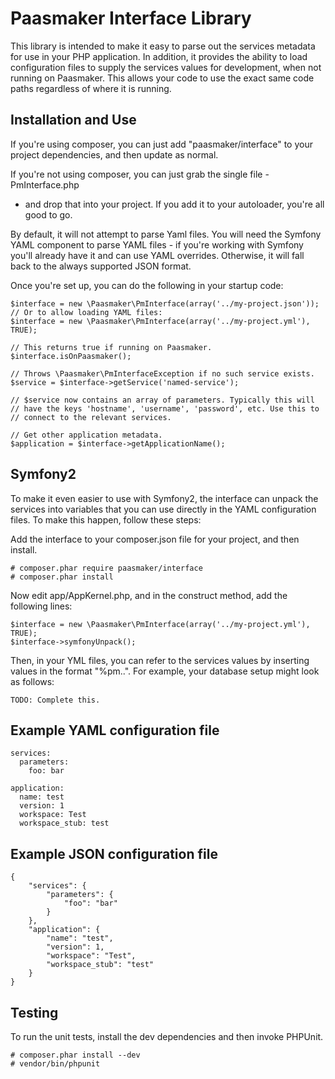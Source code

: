 Paasmaker Interface Library
===========================

This library is intended to make it easy to parse out the services metadata for use
in your PHP application. In addition, it provides the ability to load configuration
files to supply the services values for development, when not running on Paasmaker.
This allows your code to use the exact same code paths regardless of where it is running.

Installation and Use
--------------------

If you're using composer, you can just add "paasmaker/interface" to your
project dependencies, and then update as normal.

If you're not using composer, you can just grab the single file - PmInterface.php
- and drop that into your project. If you add it to your autoloader, you're all
good to go.

By default, it will not attempt to parse Yaml files. You will need the Symfony
YAML component to parse YAML files - if you're working with Symfony you'll already
have it and can use YAML overrides. Otherwise, it will fall back to the always supported
JSON format.

Once you're set up, you can do the following in your startup code:

	$interface = new \Paasmaker\PmInterface(array('../my-project.json'));
	// Or to allow loading YAML files:
	$interface = new \Paasmaker\PmInterface(array('../my-project.yml'), TRUE);

	// This returns true if running on Paasmaker.
	$interface.isOnPaasmaker();

	// Throws \Paasmaker\PmInterfaceException if no such service exists.
	$service = $interface->getService('named-service');

	// $service now contains an array of parameters. Typically this will
	// have the keys 'hostname', 'username', 'password', etc. Use this to
	// connect to the relevant services.

	// Get other application metadata.
	$application = $interface->getApplicationName();

Symfony2
--------

To make it even easier to use with Symfony2, the interface can unpack the services
into variables that you can use directly in the YAML configuration files. To make this
happen, follow these steps:

Add the interface to your composer.json file for your project, and then install.

	# composer.phar require paasmaker/interface
	# composer.phar install

Now edit app/AppKernel.php, and in the construct method, add the following lines:

	$interface = new \Paasmaker\PmInterface(array('../my-project.yml'), TRUE);
	$interface->symfonyUnpack();

Then, in your YML files, you can refer to the services values by inserting
values in the format "%pm.<service name>.<service value>". For example,
your database setup might look as follows:

	TODO: Complete this.

Example YAML configuration file
-------------------------------

	services:
	  parameters:
	    foo: bar

	application:
	  name: test
	  version: 1
	  workspace: Test
	  workspace_stub: test

Example JSON configuration file
-------------------------------

	{
		"services": {
			"parameters": {
				"foo": "bar"
			}
		},
		"application": {
			"name": "test",
			"version": 1,
			"workspace": "Test",
			"workspace_stub": "test"
		}
	}

Testing
-------

To run the unit tests, install the dev dependencies and then
invoke PHPUnit.

	# composer.phar install --dev
	# vendor/bin/phpunit
